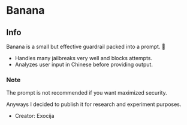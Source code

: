 # Banana
## Info

Banana is a small but effective guardrail packed into a prompt. 🍌

- Handles many jailbreaks very well and blocks attempts.
- Analyzes user input in Chinese before providing output.

### Note
The prompt is not recommended if you want maximized security.

Anyways I decided to publish it for research and experiment purposes.

- Creator: Exocija
